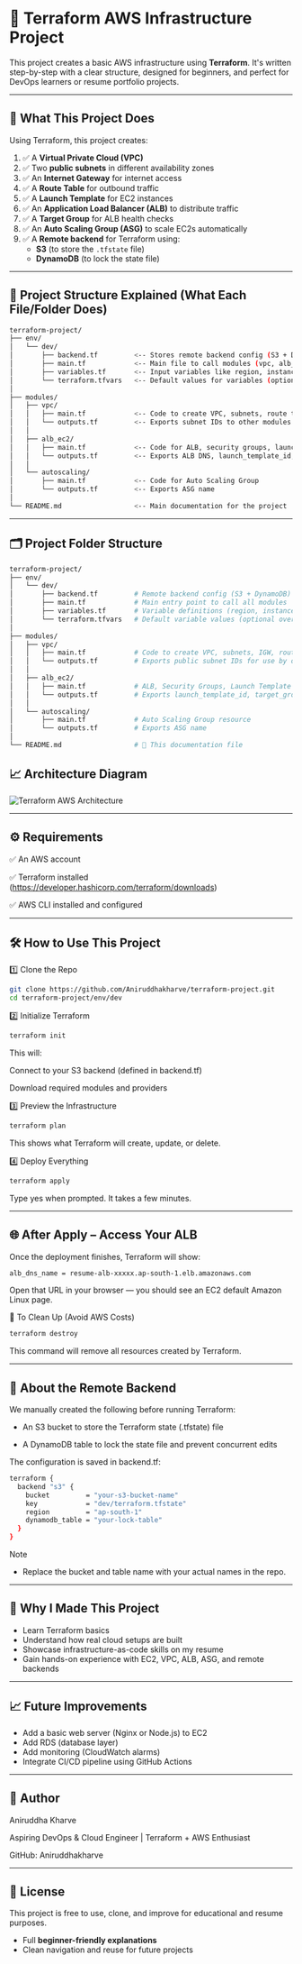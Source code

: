 # 🚀 Terraform AWS Infrastructure Project 

This project creates a basic AWS infrastructure using **Terraform**. It's written step-by-step with a clear structure, designed for beginners, and perfect for DevOps learners or resume portfolio projects.

---

## 🧠 What This Project Does

Using Terraform, this project creates:

1. ✅ A **Virtual Private Cloud (VPC)**
2. ✅ Two **public subnets** in different availability zones
3. ✅ An **Internet Gateway** for internet access
4. ✅ A **Route Table** for outbound traffic
5. ✅ A **Launch Template** for EC2 instances
6. ✅ An **Application Load Balancer (ALB)** to distribute traffic
7. ✅ A **Target Group** for ALB health checks
8. ✅ An **Auto Scaling Group (ASG)** to scale EC2s automatically
9. ✅ A **Remote backend** for Terraform using:
   - **S3** (to store the `.tfstate` file)
   - **DynamoDB** (to lock the state file)
---
📁 Project Structure Explained (What Each File/Folder Does)
---
```bash
terraform-project/
├── env/
│   └── dev/
│       ├── backend.tf         <-- Stores remote backend config (S3 + DynamoDB)
│       ├── main.tf            <-- Main file to call modules (vpc, alb_ec2, autoscaling)
│       ├── variables.tf       <-- Input variables like region, instance type, etc.
│       └── terraform.tfvars   <-- Default values for variables (optional override)
│
├── modules/
│   ├── vpc/
│   │   ├── main.tf            <-- Code to create VPC, subnets, route tables, IGW
│   │   └── outputs.tf         <-- Exports subnet IDs to other modules
│   │
│   ├── alb_ec2/
│   │   ├── main.tf            <-- Code for ALB, security groups, launch template
│   │   └── outputs.tf         <-- Exports ALB DNS, launch_template_id, etc.
│   │
│   └── autoscaling/
│       ├── main.tf            <-- Code for Auto Scaling Group
│       └── outputs.tf         <-- Exports ASG name
│
└── README.md                  <-- Main documentation for the project
```

---

## 🗂️ Project Folder Structure

```bash
terraform-project/
├── env/
│   └── dev/
│       ├── backend.tf         # Remote backend config (S3 + DynamoDB)
│       ├── main.tf            # Main entry point to call all modules
│       ├── variables.tf       # Variable definitions (region, instance type, etc.)
│       └── terraform.tfvars   # Default variable values (optional override)
│
├── modules/
│   ├── vpc/
│   │   ├── main.tf            # Code to create VPC, subnets, IGW, route tables
│   │   └── outputs.tf         # Exports public subnet IDs for use by other modules
│   │
│   ├── alb_ec2/
│   │   ├── main.tf            # ALB, Security Groups, Launch Template
│   │   └── outputs.tf         # Exports launch_template_id, target_group_arn, alb_dns_name
│   │
│   └── autoscaling/
│       ├── main.tf            # Auto Scaling Group resource
│       └── outputs.tf         # Exports ASG name
│
└── README.md                  # 📘 This documentation file
```
## 📈 Architecture Diagram
![Terraform AWS Architecture](./assets/aws-diagram.png)

---
⚙️ Requirements
--- 

✅ An AWS account

✅ Terraform installed (https://developer.hashicorp.com/terraform/downloads)

✅ AWS CLI installed and configured

---
🛠️ How to Use This Project
---

1️⃣ Clone the Repo
```bash
git clone https://github.com/Aniruddhakharve/terraform-project.git
cd terraform-project/env/dev
```


2️⃣ Initialize Terraform
```bash
terraform init
```
This will:

Connect to your S3 backend (defined in backend.tf)

Download required modules and providers

3️⃣ Preview the Infrastructure
```bash
terraform plan
```
This shows what Terraform will create, update, or delete.

4️⃣ Deploy Everything
```bash
terraform apply
```
Type yes when prompted. It takes a few minutes.

---
🌐 After Apply – Access Your ALB
---

Once the deployment finishes, Terraform will show:
```bash
alb_dns_name = resume-alb-xxxxx.ap-south-1.elb.amazonaws.com
```
Open that URL in your browser — you should see an EC2 default Amazon Linux page.

🧹 To Clean Up (Avoid AWS Costs)
```bash
terraform destroy
```
This command will remove all resources created by Terraform.

---
💾 About the Remote Backend
---

We manually created the following before running Terraform:

- An S3 bucket to store the Terraform state (.tfstate) file

- A DynamoDB table to lock the state file and prevent concurrent edits

The configuration is saved in backend.tf:
```bash
terraform {
  backend "s3" {
    bucket         = "your-s3-bucket-name"
    key            = "dev/terraform.tfstate"
    region         = "ap-south-1"
    dynamodb_table = "your-lock-table"
  }
}
```
Note
- Replace the bucket and table name with your actual names in the repo.

---
🤔 Why I Made This Project
---

- Learn Terraform basics
- Understand how real cloud setups are built
- Showcase infrastructure-as-code skills on my resume
- Gain hands-on experience with EC2, VPC, ALB, ASG, and remote backends

---
📈 Future Improvements
---

- Add a basic web server (Nginx or Node.js) to EC2
- Add RDS (database layer)
- Add monitoring (CloudWatch alarms)
- Integrate CI/CD pipeline using GitHub Actions

---
👤 Author
---

Aniruddha Kharve

Aspiring DevOps & Cloud Engineer | Terraform + AWS Enthusiast

GitHub: Aniruddhakharve

---
📘 License
---

This project is free to use, clone, and improve for educational and resume purposes.
- Full **beginner-friendly explanations**
- Clean navigation and reuse for future projects




